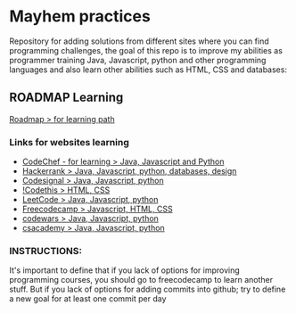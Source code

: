 # Mayhem practices 

Repository for adding solutions from different sites where you can find programming challenges, the goal of this repo is to  improve my abilities as programmer training Java, Javascript, python and other programming languages and also learn other abilities such as HTML, CSS and databases:

## ROADMAP Learning

[Roadmap > for learning path](roadmap.sh)

### Links for websites learning


* [CodeChef - for learning > Java, Javascript and Python](https://www.codechef.com/dashboard)
* [Hackerrank > Java, Javascript, python, databases, design](https://www.hackerrank.com/dashboard)
* [Codesignal > Java, Javascript, python](https://app.codesignal.com/arcade)
* [!Codethis > HTML, CSS](https://icodethis.com/app)
* [LeetCode > Java, Javascript, python](https://leetcode.com/)
* [Freecodecamp > Javascript, HTML, CSS](https://www.freecodecamp.org/learn/?messages=success%5B0%5D%3Dflash.signin-success)
* [codewars > Java, Javascript, python](https://www.codewars.com/dashboard)
* [csacademy > Java, Javascript, python](https://csacademy.com/contest/interview-archive/)

### INSTRUCTIONS:
It's important to define that if you lack of options for improving programming courses, you should go to freecodecamp to learn another stuff. But if you lack of options for adding commits into github; try to define a new goal for at least one commit per day


  
